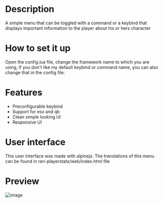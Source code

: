 # Description
A  simple menu that can be toggled with a command or a keybind that displays important information to the player about his or hers character

# How to set it up
Open the config.lua file, change the framework name to which you are using, if you don't like my default keybind or command name, you can also change that in the config file.

# Features
- Preconfigurable keybind
- Support for esx and qb
- Clean simple looking UI
- Responsive UI

# User interface
This user interface was made with alpinejs. The translations of this menu can be found in ren-playerstats/web/index.html file

# Preview

![image](https://github.com/Rencikas/ren-playerstats/assets/85559163/b9274dce-a327-4314-87dc-2aabdeab8f07)

